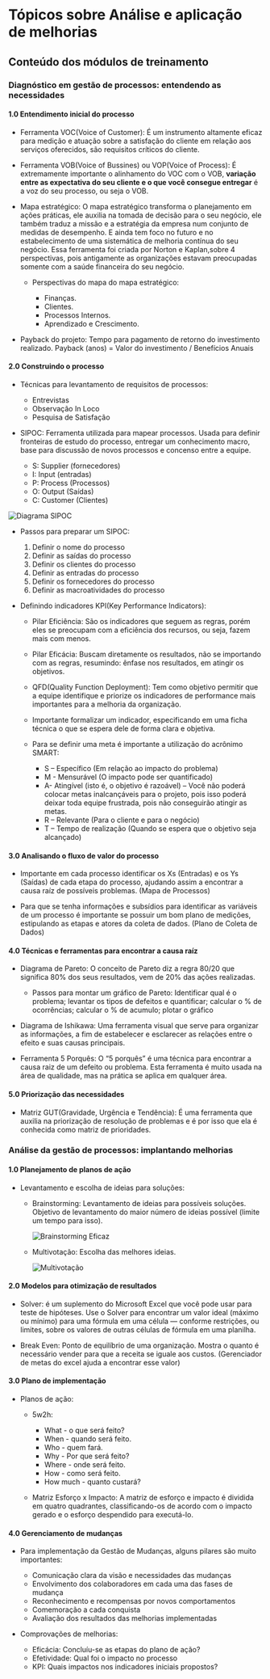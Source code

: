 # Tópicos sobre Análise e aplicação de melhorias

## Conteúdo dos módulos de treinamento

### Diagnóstico em gestão de processos: entendendo as necessidades

#### 1.0 Entendimento inicial do processo

- Ferramenta VOC(Voice of Customer): É um instrumento altamente eficaz para medição e atuação sobre a satisfação do cliente em relação aos serviços oferecidos, são requisitos críticos do cliente.

- Ferramenta VOB(Voice of Bussines) ou VOP(Voice of Process): É extremamente importante o alinhamento do VOC com o VOB, **variação entre as expectativa do seu cliente e o que você consegue entregar** é a voz do seu processo, ou seja o VOB.

- Mapa estratégico: O mapa estratégico transforma o planejamento em ações práticas, ele auxilia na tomada de decisão para o seu negócio, ele também traduz a missão e a estratégia da empresa num conjunto de medidas de desempenho. E ainda tem foco no futuro e no estabelecimento de uma sistemática de melhoria contínua do seu negócio. Essa ferramenta foi criada por Norton e Kaplan,sobre 4 perspectivas, pois antigamente as organizações estavam preocupadas somente com a saúde financeira do seu negócio.

    - Perspectivas do mapa do mapa estratégico:

        - Finanças.
        - Clientes.
        - Processos Internos.
        - Aprendizado e Crescimento.

- Payback do projeto: Tempo para pagamento de retorno do investimento realizado. Payback (anos) = Valor do investimento / Benefícios Anuais

#### 2.0 Construindo o processo

- Técnicas para levantamento de requisitos de processos:

    - Entrevistas
    - Observação In Loco
    - Pesquisa de Satisfação

- SIPOC: Ferramenta utilizada para mapear processos. Usada para definir fronteiras de estudo do processo, entregar um conhecimento macro, base para discussão de novos processos e concenso entre a equipe.

    - S: Supplier (fornecedores)
    - I: Input (entradas)
    - P: Process (Processos)
    - O: Output (Saídas)
    - C: Customer (Clientes)

![Diagrama SIPOC](./img/diagramaSipoc.png)

- Passos para preparar um SIPOC:

    1. Definir o nome do processo
    2. Definir as saídas do processo
    3. Definir os clientes do processo
    4. Definir as entradas do processo
    5. Definir os fornecedores do processo
    6. Definir as macroatividades do processo

- Definindo indicadores KPI(Key Performance Indicators):

    - Pilar Eficiência: São os indicadores que seguem as regras, porém eles se preocupam com a eficiência dos recursos, ou seja, fazem mais com menos.

    - Pilar Eficácia: Buscam diretamente os resultados, não se importando com as regras, resumindo: ênfase nos resultados, em atingir os objetivos.

    - QFD(Quality Function Deployment): Tem como objetivo permitir que a equipe identifique e priorize os indicadores de performance mais importantes para a melhoria da organização.

    - Importante formalizar um indicador, especificando em uma ficha técnica o que se espera dele de forma clara e objetiva.

    - Para se definir uma meta é importante a utilização do acrônimo SMART: 
        
        - S – Específico (Em relação ao impacto do problema) 
        - M - Mensurável (O impacto pode ser quantificado) 
        - A- Atingível (isto é, o objetivo é razoável) – Você não poderá colocar metas inalcançáveis para o projeto, pois isso poderá deixar toda equipe frustrada, pois não conseguirão atingir as metas. 
        - R – Relevante (Para o cliente e para o negócio) 
        - T – Tempo de realização (Quando se espera que o objetivo seja alcançado)

#### 3.0 Analisando o fluxo de valor do processo

- Importante em cada processo identificar os Xs (Entradas) e os Ys (Saídas) de cada etapa do processo, ajudando assim a encontrar a causa raíz de possíveis problemas. (Mapa de Processos)

- Para que se tenha informações e subsídios para identificar as variáveis de um processo é importante se possuir um bom plano de medições, estipulando as etapas e atores da coleta de dados. (Plano de Coleta de Dados)

#### 4.0 Técnicas e ferramentas para encontrar a causa raíz

- Diagrama de Pareto: O conceito de Pareto diz a regra 80/20 que significa 80% dos seus resultados, vem de 20% das ações realizadas.

    - Passos para montar um gráfico de Pareto: Identificar qual é o problema; levantar os tipos de defeitos e quantificar; calcular o % de ocorrências; calcular o % de acumulo; plotar o gráfico

- Diagrama de Ishikawa: Uma ferramenta visual que serve para organizar as informações, a fim de estabelecer e esclarecer as relações entre o efeito e suas causas principais.

- Ferramenta 5 Porquês: O “5 porquês” é uma técnica para encontrar a causa raiz de um defeito ou problema. Esta ferramenta é muito usada na área de qualidade, mas na prática se aplica em qualquer área.

#### 5.0 Priorização das necessidades

- Matriz GUT(Gravidade, Urgência e Tendência): É uma ferramenta que auxilia na priorização de resolução de problemas e é por isso que ela é conhecida como matriz de prioridades.

### Análise da gestão de processos: implantando melhorias

#### 1.0 Planejamento de planos de ação

- Levantamento e escolha de ideias para soluções:

    - Brainstorming: Levantamento de ideias para possíveis soluções. Objetivo de levantamento do maior número de ideias possível (limite um tempo para isso).

        ![Brainstorming Eficaz](./img/brainstorming.png)

    - Multivotação: Escolha das melhores ideias.

        ![Multivotação](./img/multivotacao.png)

#### 2.0 Modelos para otimização de resultados

- Solver: é um suplemento do Microsoft Excel que você pode usar para teste de hipóteses. Use o Solver para encontrar um valor ideal (máximo ou mínimo) para uma fórmula em uma célula — conforme restrições, ou limites, sobre os valores de outras células de fórmula em uma planilha.

- Break Even: Ponto de equilíbrio de uma organização. Mostra o quanto é necessário vender para que a receita se iguale aos custos. (Gerenciador de metas do excel ajuda a encontrar esse valor)

#### 3.0 Plano de implementação

- Planos de ação:

    - 5w2h: 

        - What - o que será feito?
        - When - quando será feito.
        - Who - quem fará.
        - Why - Por que será feito?
        - Where - onde será feito.
        - How - como será feito.
        - How much - quanto custará?

    - Matriz Esforço x Impacto: A matriz de esforço e impacto é dividida em quatro quadrantes, classificando-os de acordo com o impacto gerado e o esforço despendido para executá-lo.

#### 4.0 Gerenciamento de mudanças

- Para implementação da Gestão de Mudanças, alguns pilares são muito importantes:

    - Comunicação clara da visão e necessidades das mudanças
    - Envolvimento dos colaboradores em cada uma das fases de mudança
    - Reconhecimento e recompensas por novos comportamentos
    - Comemoração a cada conquista
    - Avaliação dos resultados das melhorias implementadas

- Comprovações de melhorias:

    - Eficácia: Concluíu-se as etapas do plano de ação?
    - Efetividade: Qual foi o impacto no processo
    - KPI: Quais impactos nos indicadores iniciais propostos?